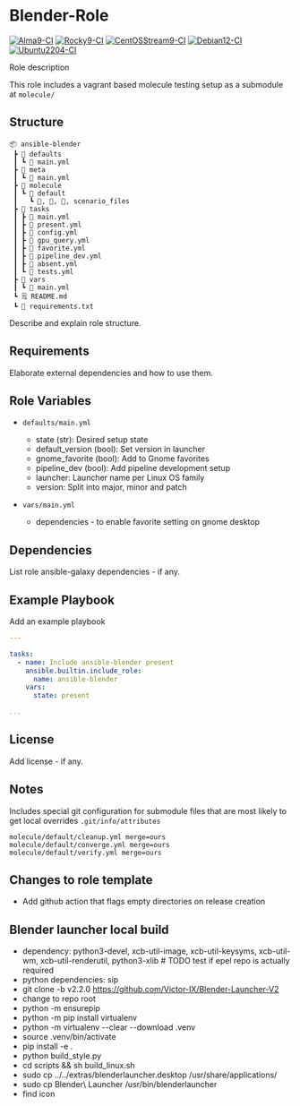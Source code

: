 # Blender-Role

[![Alma9-CI](https://github.com/philnewm/ansible-blender/actions/workflows/alma9-ci-caller.yml/badge.svg)](https://github.com/philnewm/ansible-blender/actions/workflows/alma9-ci-caller.yml)  [![Rocky9-CI](https://github.com/philnewm/ansible-blender/actions/workflows/rocky9-ci-caller.yml/badge.svg)](https://github.com/philnewm/ansible-blender/actions/workflows/rocky9-ci-caller.yml)  [![CentOSStream9-CI](https://github.com/philnewm/ansible-blender/actions/workflows/centosstream9-ci-caller.yml/badge.svg)](https://github.com/philnewm/ansible-blender/actions/workflows/centosstream9-ci-caller.yml)  [![Debian12-CI](https://github.com/philnewm/ansible-blender/actions/workflows/debian12-ci-caller.yml/badge.svg)](https://github.com/philnewm/ansible-blender/actions/workflows/debian12-ci-caller.yml)  [![Ubuntu2204-CI](https://github.com/philnewm/ansible-blender/actions/workflows/ubuntu2204-ci-caller.yml/badge.svg)](https://github.com/philnewm/ansible-blender/actions/workflows/ubuntu2204-ci-caller.yml)

Role description

This role includes a vagrant based molecule testing setup as a submodule at `molecule/`

## Structure

```code
📦 ansible-blender
 ┣ 📂 defaults
 ┃ ┗ 📜 main.yml
 ┣ 📂 meta
 ┃ ┗ 📜 main.yml
 ┣ 📂 molecule
 ┃ ┗ 📂 default
 ┃   ┗ 📜, 📜, 📜, scenario_files
 ┣ 📂 tasks
 ┃ ┣ 📜 main.yml
 ┃ ┣ 📜 present.yml
 ┃ ┣ 📜 config.yml
 ┃ ┣ 📜 gpu_query.yml
 ┃ ┣ 📜 favorite.yml
 ┃ ┣ 📜 pipeline_dev.yml
 ┃ ┣ 📜 absent.yml
 ┃ ┗ 📜 tests.yml
 ┣ 📂 vars
 ┃ ┗ 📜 main.yml
 ┗ 🗒️ README.md
 ┗ 📓 requirements.txt

```

Describe and explain role structure.

## Requirements

Elaborate external dependencies and how to use them.

## Role Variables

* `defaults/main.yml`
  * state (str): Desired setup state
  * default_version (bool): Set version in launcher
  * gnome_favorite (bool): Add to Gnome favorites
  * pipeline_dev (bool): Add pipeline development setup
  * launcher: Launcher name per Linux OS family
  * version: Split into major, minor and patch

* `vars/main.yml`
  * dependencies - to enable favorite setting on gnome desktop

## Dependencies

List role ansible-galaxy dependencies - if any.

## Example Playbook

Add an example playbook

```yaml
---

tasks:
  - name: Include ansible-blender present
    ansible.builtin.include_role:
      name: ansible-blender
    vars:
      state: present

...
```

## License

Add license - if any.

## Notes

Includes special git configuration for submodule files that are most likely to get local overrides
`.git/info/attributes`

```code
molecule/default/cleanup.yml merge=ours
molecule/default/converge.yml merge=ours
molecule/default/verify.yml merge=ours
```

## Changes to role template

* Add github action that flags empty directories on release creation

## Blender launcher local build

* dependency: python3-devel, xcb-util-image, xcb-util-keysyms, xcb-util-wm, xcb-util-renderutil, python3-xlib  # TODO test if epel repo is actually required
* python dependencies: sip
* git clone -b v2.2.0 https://github.com/Victor-IX/Blender-Launcher-V2
* change to repo root
* python -m ensurepip
* python -m pip install virtualenv
* python -m virtualenv --clear --download .venv
* source .venv/bin/activate
* pip install -e .
* python build_style.py
* cd scripts && sh build_linux.sh
* sudo cp ../../extras/blenderlauncher.desktop /usr/share/applications/
* sudo cp Blender\ Launcher /usr/bin/blenderlauncher
* find icon
